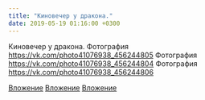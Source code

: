 ```yaml
---
title: "Киновечер у дракона."
date: 2019-05-19 01:16:00 +0300
---
```


Киновечер у дракона.
Фотография
https://vk.com/photo41076938_456244805
Фотография
https://vk.com/photo41076938_456244804
Фотография
https://vk.com/photo41076938_456244806

[Вложение](https://vk.com/photo41076938_456244805)
[Вложение](https://vk.com/photo41076938_456244804)
[Вложение](https://vk.com/photo41076938_456244806)
